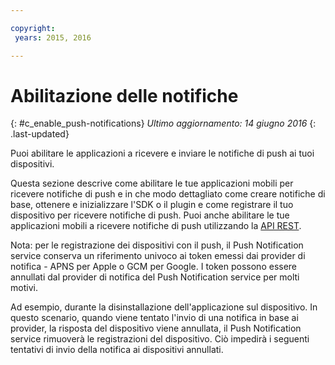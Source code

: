 ```yaml
---

copyright:
 years: 2015, 2016

---
```


# Abilitazione delle notifiche
{: #c_enable_push-notifications}
*Ultimo aggiornamento: 14 giugno 2016*
{: .last-updated}

Puoi abilitare le applicazioni a ricevere e inviare le notifiche di push ai tuoi dispositivi.

Questa sezione descrive come abilitare le tue applicazioni mobili per ricevere notifiche di push e in che modo dettagliato come creare notifiche di base, ottenere e inizializzare l'SDK o il plugin e come registrare il tuo dispositivo per ricevere notifiche di push. Puoi anche abilitare le tue applicazioni mobili a ricevere notifiche di push utilizzando la [API REST](t_restapi.html).

Nota: per le registrazione dei dispositivi con il push, il Push Notification service conserva un riferimento univoco ai token emessi dai provider di notifica -
APNS per Apple o GCM per Google. I token possono essere annullati dal provider di notifica del Push Notification service per molti motivi. 

Ad esempio, durante la disinstallazione dell'applicazione sul dispositivo. In questo scenario, quando viene tentato l'invio di una notifica in base ai provider, la risposta del dispositivo viene annullata, il Push Notification service rimuoverà le registrazioni del dispositivo. Ciò impedirà i seguenti tentativi di invio della notifica ai dispositivi annullati.
